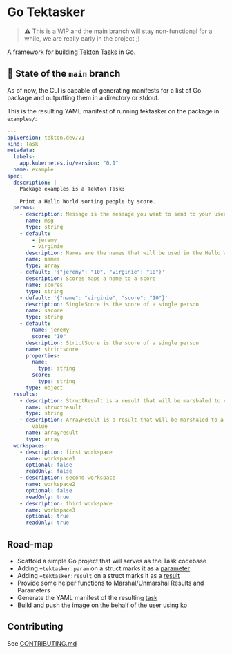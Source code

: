 # Go Tektasker

> :warning: This is a WIP and the main branch will stay non-functional
> for a while, we are really early in the project ;)

A framework for building
[Tekton](https://tekton.dev)
[Tasks](https://tekton.dev/docs/pipelines/tasks/) in Go.

## :wrench: State of the `main` branch

As of now, the CLI is capable of generating manifests for a list of Go package
and outputting them in a directory or stdout.

This is the resulting YAML manifest of running tektasker on the package in
`examples/`:

```yaml
---
apiVersion: tekton.dev/v1
kind: Task
metadata:
  labels:
    app.kubernetes.io/version: "0.1"
  name: example
spec:
  description: |
    Package examples is a Tekton Task:

    Print a Hello World sorting people by score.
  params:
    - description: Message is the message you want to send to your user
      name: msg
      type: string
    - default:
        - jeremy
        - virginie
      description: Names are the names that will be used in the Hello World!
      name: names
      type: array
    - default: '{"jeremy": "10", "virginie": "10"}'
      description: Scores maps a name to a score
      name: scores
      type: string
    - default: '{"name": "virginie", "score": "10"}'
      description: SingleScore is the score of a single person
      name: sscore
      type: string
    - default:
        name: jeremy
        score: "10"
      description: StrictScore is the score of a single person
      name: strictscore
      properties:
        name:
          type: string
        score:
          type: string
      type: object
  results:
    - description: StructResult is a result that will be marshaled to valid JSON
      name: structresult
      type: string
    - description: ArrayResult is a result that will be marshaled to a valid JSON array
        value
      name: arrayresult
      type: array
  workspaces:
    - description: first workspace
      name: workspace1
      optional: false
      readOnly: false
    - description: second workspace
      name: workspace2
      optional: false
      readOnly: true
    - description: third workspace
      name: workspace3
      optional: true
      readOnly: true
```

## Road-map

* Scaffold a simple Go project that will serves as the Task codebase
* Adding `+tektasker:param` on a struct marks it as a
  [parameter](https://tekton.dev/docs/pipelines/tasks/#specifying-parameters)
* Adding `+tektasker:result` on a struct marks it as a
  [result](https://tekton.dev/docs/pipelines/tasks/#emitting-results)
* Provide some helper functions to Marshal/Unmarshal Results and Parameters
* Generate the YAML manifest of the resulting
  [task](https://tekton.dev/docs/pipelines/tasks/#configuring-a-task)
* Build and push the image on the behalf of
  the user using [ko](https://github.com/ko-build/ko)

## Contributing

See [CONTRIBUTING.md](./CONTRIBUTING.md)
